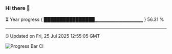 ### Hi there 👋

⏳ Year progress { ████████████████▁▁▁▁▁▁▁▁▁▁▁▁▁▁ } 56.31 %

---

⏰ Updated on Fri, 25 Jul 2025 12:55:05 GMT

![Progress Bar CI](https://github.com/ZhaoGui/ZhaoGui/workflows/Progress%20Bar%20CI/badge.svg)
